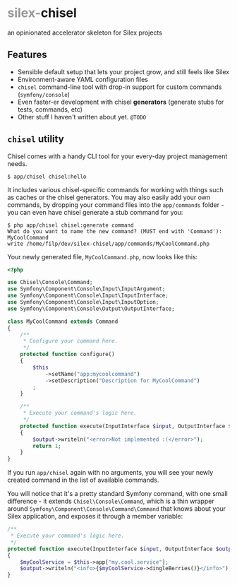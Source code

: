 <span style="color:rgba(0, 0, 0, .4)">silex-</span>chisel
====

an opinionated accelerator skeleton for Silex projects

Features
---

- Sensible default setup that lets your project grow, and still feels like Silex 
- Environment-aware YAML configuration files
- `chisel` command-line tool with drop-in support for custom commands (`symfony/console`)
- Even faster-er development with chisel **generators** (generate stubs for tests, commands, etc)
- Other stuff I haven't written about yet. `@TODO`

`chisel` utility
---

Chisel comes with a handy CLI tool for your every-day project management needs.

```shell
$ app/chisel chisel:hello
```

It includes various chisel-specific commands for working with things such as caches or the chisel generators. You may also easily add your own commands, by dropping your command files into the `app/commands` folder - you can even have chisel generate a stub command for you:

```shell
$ php app/chisel chisel:generate command  
What do you want to name the new command? (MUST end with 'Command'): MyCoolCommand  
write /home/filp/dev/silex-chisel/app/commands/MyCoolCommand.php
```

Your newly generated file, `MyCoolCommand.php`, now looks like this:

```php
<?php

use Chisel\Console\Command;
use Symfony\Component\Console\Input\InputArgument;
use Symfony\Component\Console\Input\InputInterface;
use Symfony\Component\Console\Input\InputOption;
use Symfony\Component\Console\Output\OutputInterface;

class MyCoolCommand extends Command
{
    /**
     * Configure your command here.
     */
    protected function configure()
    {
        $this
            ->setName("app:mycoolcommand")
            ->setDescription("Description for MyCoolCommand")
        ;
    }

    /**
     * Execute your command's logic here.
     */
    protected function execute(InputInterface $input, OutputInterface $output)
    {
        $output->writeln("<error>Not implemented :(</error>");
        return 1;
    }
}
```

If you run `app/chisel` again with no arguments, you will see your newly created command in the list of available commands.

You will notice that it's a pretty standard Symfony command, with one small difference - it extends `Chisel\Console\Command`, which is a thin wrapper around `Symfony\Component\Console\Command\Command` that knows about your Silex application, and exposes it through a member variable:

```php
/**
 * Execute your command's logic here.
 */
protected function execute(InputInterface $input, OutputInterface $output)
{
    $myCoolService = $this->app["my.cool.service"];
    $output->writeln("<info>{$myCoolService->dingleBerries()}</info>");
}
```